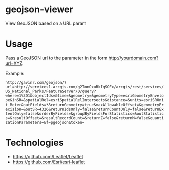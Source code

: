 geojson-viewer
==============

View GeoJSON based on a URL param

Usage
=====
Pass a GeoJSON url to the parameter in the form http://yourdomain.com?url=XYZ. 

Example:

`http://gavinr.com/geojson/?url=http://services1.arcgis.com/g2TonOxuRkIqSOFx/arcgis/rest/services/US_National_Parks/FeatureServer/0/query?where=1%3D1&objectIds=&time=&geometry=&geometryType=esriGeometryEnvelope&inSR=&spatialRel=esriSpatialRelIntersects&distance=&units=esriSRUnit_Meter&outFields=*&returnGeometry=true&maxAllowableOffset=&geometryPrecision=&outSR=4326&returnIdsOnly=false&returnCountOnly=false&returnExtentOnly=false&orderByFields=&groupByFieldsForStatistics=&outStatistics=&resultOffset=&resultRecordCount=&returnZ=false&returnM=false&quantizationParameters=&f=pgeojson&token=`

Technologies
============
  * https://github.com/Leaflet/Leaflet
  * https://github.com/Esri/esri-leaflet
